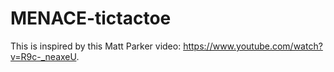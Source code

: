 # MENACE-tictactoe
This is inspired by this Matt Parker video: https://www.youtube.com/watch?v=R9c-_neaxeU.